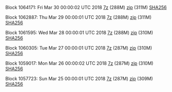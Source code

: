 Block 1064171: Fri Mar 30 00:00:02 UTC 2018 [7z](https://transfer.sh/tiRaj/bootstrap.dat.20180330.7z) (288M) [zip](https://transfer.sh/AbDAU/bootstrap.dat.20180330.zip) (311M) [SHA256](https://transfer.sh/11QfNa/sha256.txt)

Block 1062887: Thu Mar 29 00:00:01 UTC 2018 [7z](https://transfer.sh/tsWzN/bootstrap.dat.20180329.7z) (288M) [zip](https://transfer.sh/UitX0/bootstrap.dat.20180329.zip) (311M) [SHA256](https://transfer.sh/5Ek3u/sha256.txt)

Block 1061595: Wed Mar 28 00:00:01 UTC 2018 [7z](https://transfer.sh/yOAXm/bootstrap.dat.20180328.7z) (288M) [zip](https://transfer.sh/2IIc9/bootstrap.dat.20180328.zip) (310M) [SHA256](https://transfer.sh/vYsYI/sha256.txt)

Block 1060305: Tue Mar 27 00:00:01 UTC 2018 [7z](https://transfer.sh/UnXY2/bootstrap.dat.20180327.7z) (287M) [zip](https://transfer.sh/pX3iY/bootstrap.dat.20180327.zip) (310M) [SHA256](https://transfer.sh/FyQKW/sha256.txt)

Block 1059017: Mon Mar 26 00:00:02 UTC 2018 [7z](https://transfer.sh/DIrnb/bootstrap.dat.20180326.7z) (287M) [zip](https://transfer.sh/YnWGt/bootstrap.dat.20180326.zip) (310M) [SHA256](https://transfer.sh/B7Nuo/sha256.txt)

Block 1057723: Sun Mar 25 00:00:01 UTC 2018 [7z](https://transfer.sh/UaRk5/bootstrap.dat.20180325.7z) (287M) [zip](https://transfer.sh/7RHEy/bootstrap.dat.20180325.zip) (309M) [SHA256](https://transfer.sh/1vIHL/sha256.txt)
